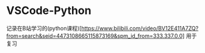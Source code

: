 # VSCode-Python
记录在B站学习的(python课程)[https://www.bilibili.com/video/BV12E411A7ZQ?from=search&seid=4473108665115873169&spm_id_from=333.337.0.0]
用于复习
